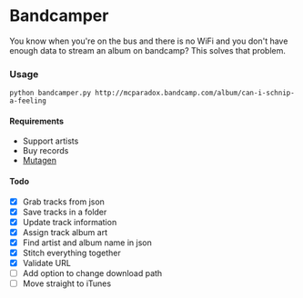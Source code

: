 # Bandcamper
You know when you're on the bus and there is no WiFi and you don't have enough data to stream an album on bandcamp? This solves that problem.

### Usage
`python bandcamper.py http://mcparadox.bandcamp.com/album/can-i-schnip-a-feeling`

#### Requirements
- Support artists
- Buy records
- [Mutagen](https://bitbucket.org/lazka/mutagen/downloads)

#### Todo
- [X] Grab tracks from json
- [X] Save tracks in a folder
- [X] Update track information
- [X] Assign track album art
- [X] Find artist and album name in json
- [X] Stitch everything together
- [X] Validate URL
- [ ] Add option to change download path
- [ ] Move straight to iTunes
